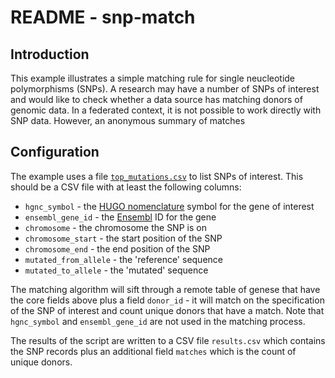 # README - snp-match

## Introduction

This example illustrates a simple matching rule for single neucleotide polymorphisms (SNPs). A research may have a number of SNPs of interest and would like to check whether a data source has matching donors of genomic data. In a federated context, it is not possible to work directly with SNP data. However, an anonymous summary of matches

## Configuration

The example uses a file [`top_mutations.csv`](./top_mutations.csv) to list SNPs of interest. This should be a CSV file with at least the following columns:

- `hgnc_symbol` - the [HUGO nomenclature](https://www.genenames.org/) symbol for the gene of interest
- `ensembl_gene_id` - the [Ensembl](https://www.ensembl.org/index.html) ID for the gene
- `chromosome` - the chromosome the SNP is on
- `chromosome_start` - the start position of the SNP
- `chromosome_end` - the end position of the SNP
- `mutated_from_allele` - the 'reference' sequence
- `mutated_to_allele` - the 'mutated' sequence

The matching algorithm will sift through a remote table of genese that have the core fields above plus a field `donor_id` - it will match on the specification of the SNP of interest and count unique donors that have a match.  Note that `hgnc_symbol` and `ensembl_gene_id` are not used in the matching process.

The results of the script are written to a CSV file `results.csv` which contains the SNP records plus an additional field `matches` which is the count of unique donors.


